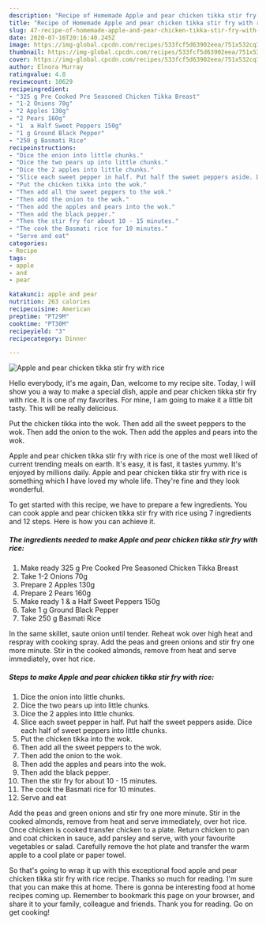 ```yaml
---
description: "Recipe of Homemade Apple and pear chicken tikka stir fry with rice"
title: "Recipe of Homemade Apple and pear chicken tikka stir fry with rice"
slug: 47-recipe-of-homemade-apple-and-pear-chicken-tikka-stir-fry-with-rice
date: 2020-07-16T20:16:40.245Z
image: https://img-global.cpcdn.com/recipes/533fcf5d63902eea/751x532cq70/apple-and-pear-chicken-tikka-stir-fry-with-rice-recipe-main-photo.jpg
thumbnail: https://img-global.cpcdn.com/recipes/533fcf5d63902eea/751x532cq70/apple-and-pear-chicken-tikka-stir-fry-with-rice-recipe-main-photo.jpg
cover: https://img-global.cpcdn.com/recipes/533fcf5d63902eea/751x532cq70/apple-and-pear-chicken-tikka-stir-fry-with-rice-recipe-main-photo.jpg
author: Elnora Murray
ratingvalue: 4.8
reviewcount: 10629
recipeingredient:
- "325 g Pre Cooked Pre Seasoned Chicken Tikka Breast"
- "1-2 Onions 70g"
- "2 Apples 130g"
- "2 Pears 160g"
- "1  a Half Sweet Peppers 150g"
- "1 g Ground Black Pepper"
- "250 g Basmati Rice"
recipeinstructions:
- "Dice the onion into little chunks."
- "Dice the two pears up into little chunks."
- "Dice the 2 apples into little chunks."
- "Slice each sweet pepper in half. Put half the sweet peppers aside. Dice each half of sweet peppers into little chunks."
- "Put the chicken tikka into the wok."
- "Then add all the sweet peppers to the wok."
- "Then add the onion to the wok."
- "Then add the apples and pears into the wok."
- "Then add the black pepper."
- "Then the stir fry for about 10 - 15 minutes."
- "The cook the Basmati rice for 10 minutes."
- "Serve and eat"
categories:
- Recipe
tags:
- apple
- and
- pear

katakunci: apple and pear 
nutrition: 263 calories
recipecuisine: American
preptime: "PT29M"
cooktime: "PT30M"
recipeyield: "3"
recipecategory: Dinner

---
```



![Apple and pear chicken tikka stir fry with rice](https://img-global.cpcdn.com/recipes/533fcf5d63902eea/751x532cq70/apple-and-pear-chicken-tikka-stir-fry-with-rice-recipe-main-photo.jpg)

Hello everybody, it's me again, Dan, welcome to my recipe site. Today, I will show you a way to make a special dish, apple and pear chicken tikka stir fry with rice. It is one of my favorites. For mine, I am going to make it a little bit tasty. This will be really delicious.

Put the chicken tikka into the wok. Then add all the sweet peppers to the wok. Then add the onion to the wok. Then add the apples and pears into the wok.

Apple and pear chicken tikka stir fry with rice is one of the most well liked of current trending meals on earth. It's easy, it is fast, it tastes yummy. It's enjoyed by millions daily. Apple and pear chicken tikka stir fry with rice is something which I have loved my whole life. They're fine and they look wonderful.


To get started with this recipe, we have to prepare a few ingredients. You can cook apple and pear chicken tikka stir fry with rice using 7 ingredients and 12 steps. Here is how you can achieve it.

<!--inarticleads1-->

##### The ingredients needed to make Apple and pear chicken tikka stir fry with rice:

1. Make ready 325 g Pre Cooked Pre Seasoned Chicken Tikka Breast
1. Take 1-2 Onions 70g
1. Prepare 2 Apples 130g
1. Prepare 2 Pears 160g
1. Make ready 1 &amp; a Half Sweet Peppers 150g
1. Take 1 g Ground Black Pepper
1. Take 250 g Basmati Rice


In the same skillet, saute onion until tender. Reheat wok over high heat and respray with cooking spray. Add the peas and green onions and stir fry one more minute. Stir in the cooked almonds, remove from heat and serve immediately, over hot rice. 

<!--inarticleads2-->

##### Steps to make Apple and pear chicken tikka stir fry with rice:

1. Dice the onion into little chunks.
1. Dice the two pears up into little chunks.
1. Dice the 2 apples into little chunks.
1. Slice each sweet pepper in half. Put half the sweet peppers aside. Dice each half of sweet peppers into little chunks.
1. Put the chicken tikka into the wok.
1. Then add all the sweet peppers to the wok.
1. Then add the onion to the wok.
1. Then add the apples and pears into the wok.
1. Then add the black pepper.
1. Then the stir fry for about 10 - 15 minutes.
1. The cook the Basmati rice for 10 minutes.
1. Serve and eat


Add the peas and green onions and stir fry one more minute. Stir in the cooked almonds, remove from heat and serve immediately, over hot rice. Once chicken is cooked transfer chicken to a plate. Return chicken to pan and coat chicken in sauce, add parsley and serve, with your favourite vegetables or salad. Carefully remove the hot plate and transfer the warm apple to a cool plate or paper towel. 

So that's going to wrap it up with this exceptional food apple and pear chicken tikka stir fry with rice recipe. Thanks so much for reading. I'm sure that you can make this at home. There is gonna be interesting food at home recipes coming up. Remember to bookmark this page on your browser, and share it to your family, colleague and friends. Thank you for reading. Go on get cooking!
